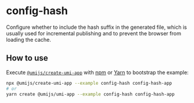 # config-hash

Configure whether to include the hash suffix in the generated file, which is usually used for incremental publishing and to prevent the browser from loading the cache.

## How to use

Execute [`@umijs/create-umi-app`](https://github.com/umijs/umi/tree/master/packages/create-umi-app) with [npm](https://docs.npmjs.com/cli/init) or [Yarn](https://yarnpkg.com/lang/en/docs/cli/create/) to bootstrap the example:

```bash
npx @umijs/create-umi-app --example config-hash config-hash-app
# or
yarn create @umijs/umi-app --example config-hash config-hash-app
```
